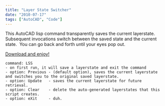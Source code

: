 ```yaml
---
title: "Layer State Switcher"
date: "2010-07-17"
tags: ["AutoCAD", "Code"]
---
```


This AutoCAD lisp command transparently saves the current layerstate.  Subsequent invocations switch between the saved state and the current state.  You can go back and forth until your eyes pop out.

[Download and enjoy!](https://scenic-shop.com/files/cad/lisp/LayerStateSwitcher.lsp)

```
command: LSS
- on first run, it will save a layerstate and exit the command
- option: Previous - (default option), saves the current layerstate and switches you to the original saved layerstate.
- option: Update   - saves the current layerstate for future retrieval.
- option: Clear    - delete the auto-generated layerstates that this script creates. 
- option: eXit     - duh.
```

